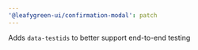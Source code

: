 ```yaml
---
'@leafygreen-ui/confirmation-modal': patch
---
```


Adds `data-testids` to better support end-to-end testing

